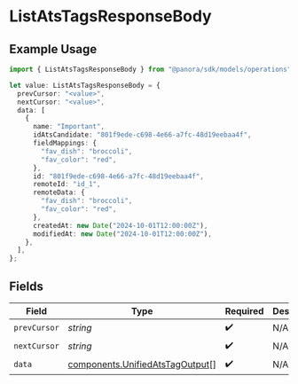 # ListAtsTagsResponseBody

## Example Usage

```typescript
import { ListAtsTagsResponseBody } from "@panora/sdk/models/operations";

let value: ListAtsTagsResponseBody = {
  prevCursor: "<value>",
  nextCursor: "<value>",
  data: [
    {
      name: "Important",
      idAtsCandidate: "801f9ede-c698-4e66-a7fc-48d19eebaa4f",
      fieldMappings: {
        "fav_dish": "broccoli",
        "fav_color": "red",
      },
      id: "801f9ede-c698-4e66-a7fc-48d19eebaa4f",
      remoteId: "id_1",
      remoteData: {
        "fav_dish": "broccoli",
        "fav_color": "red",
      },
      createdAt: new Date("2024-10-01T12:00:00Z"),
      modifiedAt: new Date("2024-10-01T12:00:00Z"),
    },
  ],
};
```

## Fields

| Field                                                                              | Type                                                                               | Required                                                                           | Description                                                                        |
| ---------------------------------------------------------------------------------- | ---------------------------------------------------------------------------------- | ---------------------------------------------------------------------------------- | ---------------------------------------------------------------------------------- |
| `prevCursor`                                                                       | *string*                                                                           | :heavy_check_mark:                                                                 | N/A                                                                                |
| `nextCursor`                                                                       | *string*                                                                           | :heavy_check_mark:                                                                 | N/A                                                                                |
| `data`                                                                             | [components.UnifiedAtsTagOutput](../../models/components/unifiedatstagoutput.md)[] | :heavy_check_mark:                                                                 | N/A                                                                                |